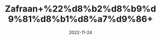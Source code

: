 ---
title: 'Zafraan+%22%d8%b2%d8%b9%d9%81%d8%b1%d8%a7%d9%86+'
date: '2022-11-24' 
metatag: '' 
inventory: '0' 
draft: false 
# meta description 
shortDescripton: '+Saffron+%22It+improves+mood+and+sexual+function%2c+as+well+as+reduced+PMS+symptoms+and+enhanced+weight+loss.+'
description: 'Herbs+%d8%ac%da%91%db%8c+%d8%a8%d9%88%d9%b9%db%8c'
longdescription: ''
tags: ''
brand: ''
subCategory: ''
unit: '1 gm-Pk'
sellCount: '0'
featured: False
# product Price
price: '300.0'
# Product Short Description
shortDescription: '+Saffron+%22It+improves+mood+and+sexual+function%2c+as+well+as+reduced+PMS+symptoms+and+enhanced+weight+loss.+'
productID: '73C5F618-5524-ED11-9968-005056B3A416'
type: 'products'
category: 'Herbs+%d8%ac%da%91%db%8c+%d8%a8%d9%88%d9%b9%db%8c' 
thumnailproduct: 'https://eraconnect.blob.core.windows.net/product-images/aminsaddiquidawakhana/73C5F618-5524-ED11-9968-005056B3A416.webp' 
images:
  - image: 'https://eraconnect.blob.core.windows.net/product-images/aminsaddiquidawakhana/73C5F618-5524-ED11-9968-005056B3A416.webp'  
Variants:
---